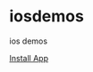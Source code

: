 # iosdemos
ios demos

<a href="itms-services://?action=download-manifest&url=https://raw.githubusercontent.com/binbinbj/iosdemos/master/flwebview/manifest.plist">Install App</a>

